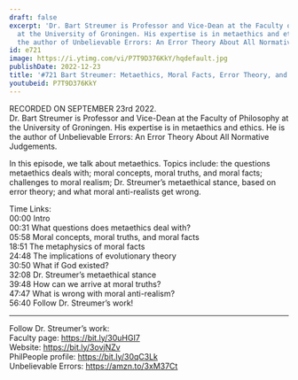 ```yaml
---
draft: false
excerpt: 'Dr. Bart Streumer is Professor and Vice-Dean at the Faculty of Philosophy
  at the University of Groningen. His expertise is in metaethics and ethics. He is
  the author of Unbelievable Errors: An Error Theory About All Normative Judgements. '
id: e721
image: https://i.ytimg.com/vi/P7T9D376KkY/hqdefault.jpg
publishDate: 2022-12-23
title: '#721 Bart Streumer: Metaethics, Moral Facts, Error Theory, and Moral (Anti)-Realism'
youtubeid: P7T9D376KkY
---
```

RECORDED ON SEPTEMBER 23rd 2022.  
Dr. Bart Streumer is Professor and Vice-Dean at the Faculty of Philosophy at the University of Groningen. His expertise is in metaethics and ethics. He is the author of Unbelievable Errors: An Error Theory About All Normative Judgements. 

In this episode, we talk about metaethics. Topics include: the questions metaethics deals with; moral concepts, moral truths, and moral facts; challenges to moral realism; Dr. Streumer’s metaethical stance, based on error theory; and what moral anti-realists get wrong.

Time Links:  
00:00 Intro  
00:31  What questions does metaethics deal with?  
05:58  Moral concepts, moral truths, and moral facts  
18:51  The metaphysics of moral facts  
24:48  The implications of evolutionary theory  
30:50  What if God existed?  
32:08  Dr. Streumer’s metaethical stance  
39:48  How can we arrive at moral truths?  
47:47  What is wrong with moral anti-realism?  
56:40  Follow Dr. Streumer’s work!

---

Follow Dr. Streumer’s work:  
Faculty page: https://bit.ly/30uHGI7  
Website: https://bit.ly/3ovjNZv  
PhilPeople profile: https://bit.ly/30qC3Lk  
Unbelievable Errors: https://amzn.to/3xM37Ct
